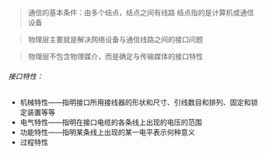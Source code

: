 > 通信的基本条件：由多个结点，结点之间有线路
> 结点指的是计算机或通信设备

> 物理层主要就是解决网络设备与通信线路之间的接口问题

> 物理层不包含物理媒介，而是确定与传输媒体的接口特性 

###### 接口特性：
- 机械特性——指明接口所用接线器的形状和尺寸、引线数目和排列、固定和锁定装置等等
- 电气特性——指明在接口电缆的各条线上出现的电压的范围
- 功能特性——指明某条线上出现的某一电平表示何种意义
- 过程特性
